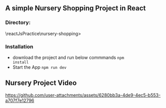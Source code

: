 ## A simple Nursery Shopping Project in React

### Directory:
<coed>\reactJsPractice\nursery-shopping></code>

### Installation
* download the project and run below commmands
<code>npm install</code>
* Start the App <code>npm run dev</code>

## Nursery Project Video
https://github.com/user-attachments/assets/6280bb3a-4de9-4ec5-b553-a707f7e12796